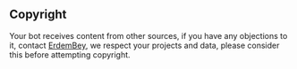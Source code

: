 ## Copyright

Your bot receives content from other sources, if you have any objections to it,
contact [ErdemBey](github.com/erdembey0), we respect your projects and data, please consider this before attempting copyright.

